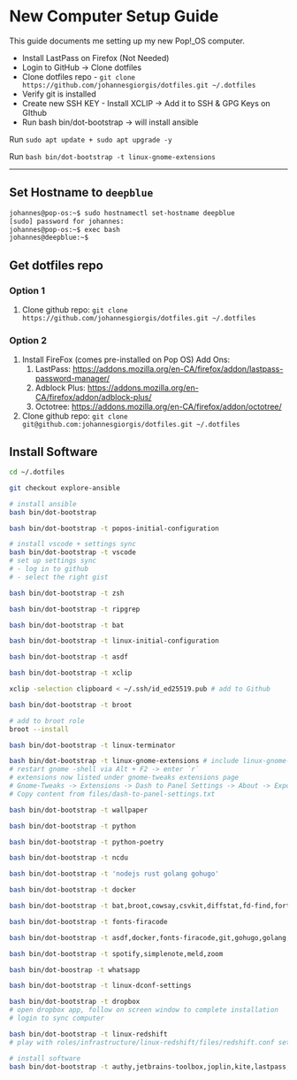 # New Computer Setup Guide

This guide documents me setting up my new Pop!_OS computer.

- Install LastPass on Firefox (Not Needed)
- Login to GitHub -> Clone dotfiles
- Clone dotfiles repo - `git clone https://github.com/johannesgiorgis/dotfiles.git ~/.dotfiles`
- Verify git is installed
- Create new SSH KEY - Install XCLIP -> Add it to SSH & GPG Keys on GIthub
- Run bash bin/dot-bootstrap -> will install ansible

Run `sudo apt update + sudo apt upgrade -y`

Run `bash bin/dot-bootstrap -t linux-gnome-extensions`

---

## Set Hostname to `deepblue`

```sh
johannes@pop-os:~$ sudo hostnamectl set-hostname deepblue
[sudo] password for johannes: 
johannes@pop-os:~$ exec bash
johannes@deepblue:~$
```

## Get dotfiles repo

### Option 1

1. Clone github repo: `git clone https://github.com/johannesgiorgis/dotfiles.git ~/.dotfiles`

### Option 2

1. Install FireFox (comes pre-installed on Pop OS) Add Ons:
   1. LastPass: <https://addons.mozilla.org/en-CA/firefox/addon/lastpass-password-manager/>
   1. Adblock Plus: <https://addons.mozilla.org/en-CA/firefox/addon/adblock-plus/>
   1. Octotree: <https://addons.mozilla.org/en-CA/firefox/addon/octotree/>
1. Clone github repo: `git clone git@github.com:johannesgiorgis/dotfiles.git ~/.dotfiles`

## Install Software

```sh
cd ~/.dotfiles

git checkout explore-ansible

# install ansible
bash bin/dot-bootstrap

bash bin/dot-bootstrap -t popos-initial-configuration

# install vscode + settings sync
bash bin/dot-bootstrap -t vscode
# set up settings sync
# - log in to github
# - select the right gist

bash bin/dot-bootstrap -t zsh

bash bin/dot-bootstrap -t ripgrep

bash bin/dot-bootstrap -t bat

bash bin/dot-bootstrap -t linux-initial-configuration

bash bin/dot-bootstrap -t asdf

bash bin/dot-bootstrap -t xclip

xclip -selection clipboard < ~/.ssh/id_ed25519.pub # add to Github

bash bin/dot-bootstrap -t broot

# add to broot role
broot --install

bash bin/dot-bootstrap -t linux-terminator

bash bin/dot-bootstrap -t linux-gnome-extensions # include linux-gnome-tweaks
# restart gnome -shell via Alt + F2 -> enter `r`
# extensions now listed under gnome-tweaks extensions page
# Gnome-Tweaks -> Extensions -> Dash to Panel Settings -> About -> Export and import settings
# Copy content from files/dash-to-panel-settings.txt

bash bin/dot-bootstrap -t wallpaper

bash bin/dot-bootstrap -t python

bash bin/dot-bootstrap -t python-poetry

bash bin/dot-bootstrap -t ncdu

bash bin/dot-bootstrap -t 'nodejs rust golang gohugo'

bash bin/dot-bootstrap -t docker

bash bin/dot-bootstrap -t bat,broot,cowsay,csvkit,diffstat,fd-find,fortune,gawk,htop,jq,jump,linux-xclip,mlocate,ncdu,neofetch,pandoc,rename,ripgrep,shellcheck,taskwarrior,timewarrior,tldr,vim,youtube-dl

bash bin/dot-bootstrap -t fonts-firacode

bash bin/dot-bootstrap -t asdf,docker,fonts-firacode,git,gohugo,golang,gparted,linux-gnome-extensions,linux-initial-configuration,linux-snap,linux-terminator,nodejs,popos-initial-configuration,python,python-poetry,rust,zsh

bash bin/dot-bootstrap -t spotify,simplenote,meld,zoom

bash bin/dot-boostrap -t whatsapp

bash bin/dot-bootstrap -t linux-dconf-settings

bash bin/dot-bootstrap -t dropbox
# open dropbox app, follow on screen window to complete installation
# login to sync computer

bash bin/dot-bootstrap -t linux-redshift
# play with roles/infrastructure/linux-redshift/files/redshift.conf settings

# install software
bash bin/dot-bootstrap -t authy,jetbrains-toolbox,joplin,kite,lastpass,linux-blueman,linux-fbreader,linux-flameshot,obs-studio,slack,sqlite-browser,vlc
```

